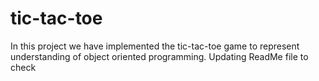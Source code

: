 # tic-tac-toe
In this project we have implemented the tic-tac-toe game to represent understanding of object oriented programming.
Updating ReadMe file to check
